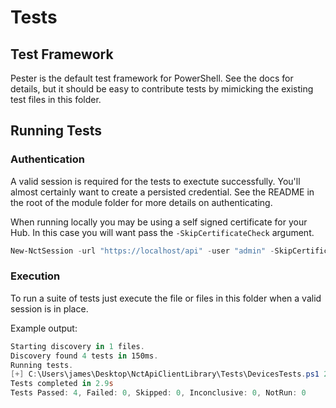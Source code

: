 # Tests

## Test Framework
Pester is the default test framework for PowerShell. See the docs for details, but it should be easy to contribute tests by mimicking the existing test files in this folder.

## Running Tests

### Authentication

A valid session is required for the tests to exectute successfully. You'll almost certainly want to create a persisted credential. See the README in the root of the module folder for more details on authenticating.

When running locally you may be using a self signed certificate for your Hub. In this case you will want pass the `-SkipCertificateCheck` argument.

```powershell
New-NctSession -url "https://localhost/api" -user "admin" -SkipCertificateCheck
```

### Execution

To run a suite of tests just execute the file or files in this folder when a valid session is in place.

Example output:

```powershell
Starting discovery in 1 files.
Discovery found 4 tests in 150ms.
Running tests.
[+] C:\Users\james\Desktop\NctApiClientLibrary\Tests\DevicesTests.ps1 2.89s (2.59s|157ms)
Tests completed in 2.9s
Tests Passed: 4, Failed: 0, Skipped: 0, Inconclusive: 0, NotRun: 0
```